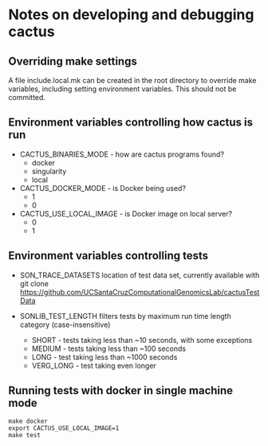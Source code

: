 # Notes on developing and debugging cactus

## Overriding make settings
A file include.local.mk can be created in the root directory
to override make variables, including setting environment variables.
This should not be committed.

## Environment variables controlling how cactus is run
- CACTUS_BINARIES_MODE - how are cactus programs found?
  - docker <default>
  - singularity
  - local
- CACTUS_DOCKER_MODE - is Docker being used?
  - 1 <default>
  - 0
- CACTUS_USE_LOCAL_IMAGE - is Docker image on local server?
  - 0 <default>
  - 1

## Environment variables controlling tests
- SON_TRACE_DATASETS location of test data set, currently available with
    git clone https://github.com/UCSantaCruzComputationalGenomicsLab/cactusTestData

- SONLIB_TEST_LENGTH  filters tests by maximum run time length category (case-insensitive)
  - SHORT - tests taking less than ~10 seconds, with some exceptions <default>
  - MEDIUM - tests taking less than ~100 seconds
  - LONG - test taking less than ~1000 seconds
  - VERG_LONG - test taking even longer

## Running tests with docker in single machine mode
    make docker
    export CACTUS_USE_LOCAL_IMAGE=1
    make test
